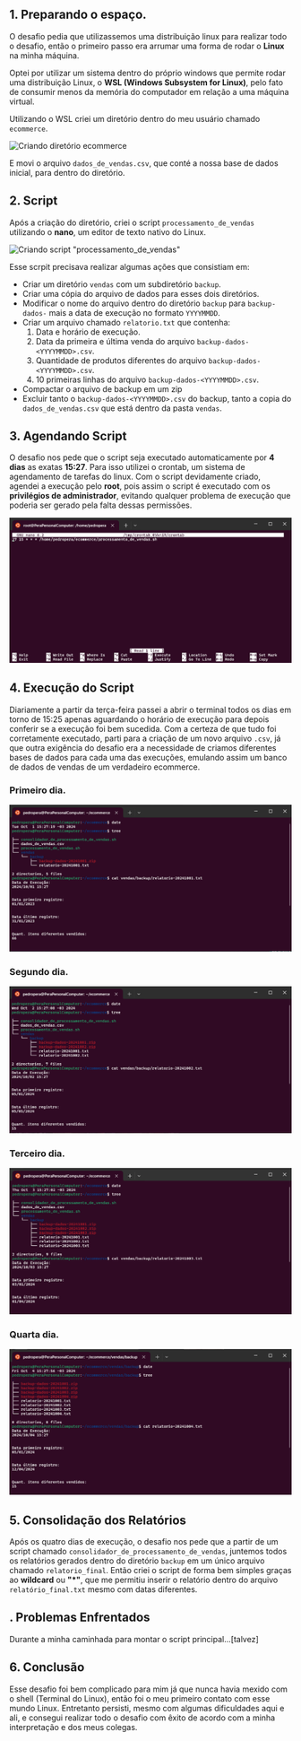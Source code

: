 ## 1. Preparando o espaço.
O desafio pedia que utilizassemos uma distribuição linux para realizar todo o desafio, então o primeiro passo era arrumar uma forma de rodar o **Linux** na minha máquina.

Optei por utilizar um sistema dentro do próprio windows que permite rodar uma distribuição Linux, o **WSL (Windows Subsystem for Linux)**, pelo fato de consumir menos da memória do computador em relação a uma máquina virtual.

Utilizando o WSL criei um diretório dentro do meu usuário chamado ```ecommerce```. 

![Criando diretório ecommerce](../evidencias/criando_diretório_ecommerce.png)

E movi o arquivo ```dados_de_vendas.csv```, que conté a nossa base de dados inicial, para dentro do diretório.

## 2. Script
Após a criação do diretório, criei o script ```processamento_de_vendas``` utilizando o **nano**, um editor de texto nativo do Linux.

![Criando script "processamento_de_vendas"]()

Esse scrpit precisava realizar algumas ações que consistiam em:
- Criar um diretório ```vendas``` com um subdiretório ```backup```.
- Criar uma cópia do arquivo de dados para esses dois diretórios.
- Modificar o nome do arquivo dentro do diretório ```backup``` para ```backup-dados-``` mais a data de execução no formato ```YYYYMMDD```.
- Criar um arquivo chamado ```relatorio.txt``` que contenha:
  1. Data e horário de execução.
  2. Data da primeira e última venda do arquivo ```backup-dados-<YYYYMMDD>.csv```.
  3. Quantidade de produtos diferentes do arquivo ```backup-dados-<YYYYMMDD>.csv```.
  4. 10 primeiras linhas do arquivo ```backup-dados-<YYYYMMDD>.csv```.
- Compactar o arquivo de backup em um zip
- Excluir tanto o ```backup-dados-<YYYYMMDD>.csv``` do backup, tanto a copia do ```dados_de_vendas.csv``` que está dentro da pasta ```vendas```.
  
## 3. Agendando Script
O desafio nos pede que o script seja executado automaticamente por **4 dias** as exatas **15:27**.
Para isso utilizei o crontab, um sistema de agendamento de tarefas do linux.
Com o script devidamente criado, agendei a execução pelo **root**, pois assim o script é executado com os **privilégios de administrador**, evitando qualquer problema de execução que poderia ser gerado pela falta dessas permissões.

![Adicionando tarefa](../evidencias/adicionando_tarefa.png)

## 4. Execução do Script
Diariamente a partir da terça-feira passei a abrir o terminal todos os dias em torno de 15:25 apenas aguardando o horário de execução para depois conferir se a execução foi bem sucedida. Com a certeza de que tudo foi corretamente executado, parti para a criação de um novo arquivo ```.csv```, já que outra exigência do desafio era a necessidade de criamos diferentes bases de dados para cada uma das execuções, emulando assim um banco de dados de vendas de um verdadeiro ecommerce.

### Primeiro dia.
![Adicionando tarefa](../evidencias/1.primeira_execução.png)

### Segundo dia.
![Adicionando tarefa](../evidencias/2.segunda_execução.png)

### Terceiro dia.
![Adicionando tarefa](../evidencias/3.terceira_execução.png)

### Quarta dia.
![Adicionando tarefa](../evidencias/4.quarta_execução.png)


## 5. Consolidação dos Relatórios
Após os quatro dias de execução, o desafio nos pede que a partir de um script chamado ```consolidador_de_processamento_de_vendas```, juntemos todos os relatórios gerados dentro do diretório ```backup``` em um único arquivo chamado ```relatorio_final```.
Então criei o script de forma bem simples graças ao **wildcard** ou **"*"**, que me permitiu inserir o relatório dentro do arquivo ```relatório_final.txt``` mesmo com datas diferentes.

## . Problemas Enfrentados
Durante a minha caminhada para montar o script principal...[talvez]

## 6. Conclusão
Esse desafio foi bem complicado para mim já que nunca havia mexido com o shell (Terminal do Linux), então foi o meu primeiro contato com esse mundo Linux. Entretanto persisti, mesmo com algumas dificuldades aqui e ali, e consegui realizar todo o desafio com êxito de acordo com a minha interpretação e dos meus colegas.
